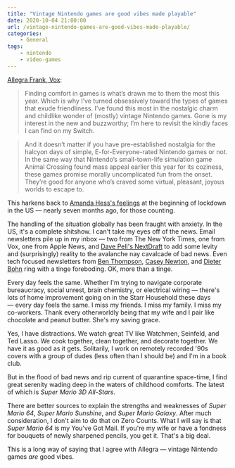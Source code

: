 ```yaml
---
title: "Vintage Nintendo games are good vibes made playable"
date: 2020-10-04 21:00:00
url: /vintage-nintendo-games-are-good-vibes-made-playable/
categories:
    - General
tags:
    - nintendo
    - video-games
---
```


[Allegra Frank, Vox](https://www.vox.com/culture/21452434/super-mario-3d-all-stars-nintendo-switch-games-like-animal-crossing):

> Finding comfort in games is what’s drawn me to them the most this year. Which is why I’ve turned obsessively toward the types of games that exude friendliness. I’ve found this most in the nostalgic charm and childlike wonder of (mostly) vintage Nintendo games. Gone is my interest in the new and buzzworthy; I’m here to revisit the kindly faces I can find on my Switch.

> And it doesn’t matter if you have pre-established nostalgia for the halcyon days of simple, E-for-Everyone-rated Nintendo games or not. In the same way that Nintendo’s small-town-life simulation game Animal Crossing found mass appeal earlier this year for its coziness, these games promise morally uncomplicated fun from the onset. They’re good for anyone who’s craved some virtual, pleasant, joyous worlds to escape to.

This harkens back to [Amanda Hess's feelings](/2020/03/29/the-comfort-of-childhood-media-during-lockdown/) at the beginning of lockdown in the US — nearly seven months ago, for those counting.

The handling of the situation globally has been fraught with anxiety. In the US, it's a complete shitshow. I can't take my eyes off of the news. Email newsletters pile up in my inbox — two from The New York Times, one from Vox, one from Apple News, and [Dave Pell's NextDraft](https://nextdraft.com) to add some levity and (surprisingly) reality to the avalanche nay cavalcade of bad news. Even tech focused newsletters from [Ben Thompson](https://stratechery.com), [Casey Newton](https://www.platformer.news), and [Dieter Bohn](https://www.theverge.com/pages/newsletters) ring with a tinge foreboding. OK, more than a tinge.

Every day feels the same. Whether I'm trying to navigate corporate bureaucracy, social unrest, brain chemistry, or electrical wiring — there's lots of home improvement going on in the Starr Household these days — every day feels the same. I miss my friends. I miss my family. I miss my co-workers. Thank every otherworldly being that my wife and I pair like chocolate and peanut butter. She's my saving grace.

Yes, I have distractions. We watch great TV like Watchmen, Seinfeld, and Ted Lasso. We cook together, clean together, and decorate together. We have it as good as it gets. Solitarily, I work on remotely recorded '90s covers with a group of dudes (less often than I should be) and I'm in a book club.

But in the flood of bad news and rip current of quarantine space-time, I find great serenity wading deep in the waters of childhood comforts. The latest of which is *Super Mario 3D All-Stars*.

There are better sources to explain the strengths and weaknesses of *Super Mario 64*, *Super Mario Sunshine*, and *Super Mario Galaxy*. After much consideration, I don't aim to do that on Zero Counts. What I will say is that *Super Mario 64* is my You've Got Mail. If you're my wife or have a fondness for bouquets of newly sharpened pencils, you get it. That's a big deal.

This is a long way of saying that I agree with Allegra — vintage Nintendo games *are* good vibes.